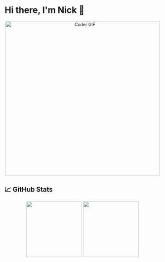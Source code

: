# Hi there, I'm Nick 👋

<div align="center">
  <img src="https://media.giphy.com/media/SWoSkN6DxTszqIKEqv/giphy.gif" alt="Coder GIF" width="500">
</div>

## 📈 GitHub Stats

<div align="center">
  <img height="180em" src="https://github-readme-stats.vercel.app/api?username=Nick-Mur&show_icons=true&theme=radical&include_all_commits=true&count_private=true"/>
  <img height="180em" src="https://github-readme-stats.vercel.app/api/top-langs/?username=Nick-Mur&layout=compact&langs_count=7&theme=radical"/>
</div>
